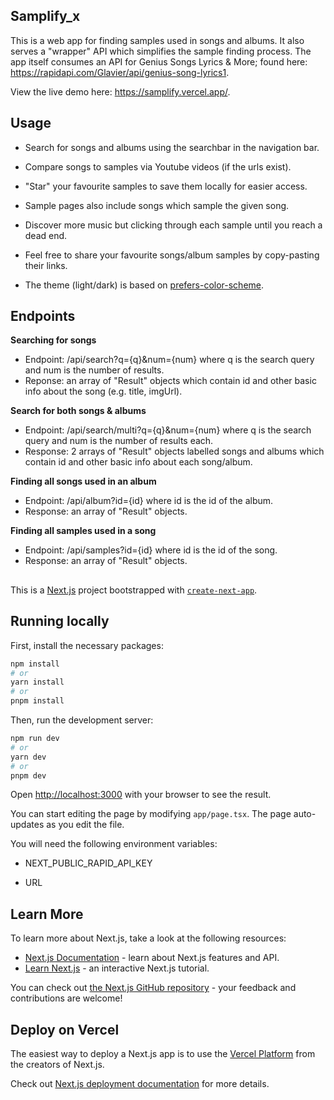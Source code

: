 ## Samplify_x

This is a web app for finding samples used in songs and albums. It also serves a "wrapper" API which simplifies the sample finding process.
The app itself consumes an API for Genius Songs Lyrics & More; found here: https://rapidapi.com/Glavier/api/genius-song-lyrics1. 

View the live demo here: https://samplify.vercel.app/.

## Usage

- Search for songs and albums using the searchbar in the navigation bar.

- Compare songs to samples via Youtube videos (if the urls exist). 

- "Star" your favourite samples to save them locally for easier access.

- Sample pages also include songs which sample the given song.

- Discover more music but clicking through each sample until you reach a dead end.

- Feel free to share your favourite songs/album samples by copy-pasting their links.

- The theme (light/dark) is based on <a href="https://developer.mozilla.org/en-US/docs/Web/CSS/@media/prefers-color-scheme" target="_blank">prefers-color-scheme</a>.

## Endpoints

<b>Searching for songs </b>  
- Endpoint: /api/search?q={q}&num={num} where q is the search query and num is the number of results.  
- Reponse: an array of "Result" objects which contain id and other basic info about the song (e.g. title, imgUrl).

<b>Search for both songs & albums </b>  
- Endpoint: /api/search/multi?q={q}&num={num} where q is the search query and num is the number of results each.  
- Response: 2 arrays of "Result" objects labelled songs and albums which contain id and other basic info about each song/album. 

<b>Finding all songs used in an album</b>  
- Endpoint: /api/album?id={id} where id is the id of the album.  
- Response: an array of "Result" objects.

<b>Finding all samples used in a song </b>  
- Endpoint: /api/samples?id={id} where id is the id of the song.
- Response: an array of "Result" objects.

##

This is a [Next.js](https://nextjs.org/) project bootstrapped with [`create-next-app`](https://github.com/vercel/next.js/tree/canary/packages/create-next-app).

## Running locally

First, install the necessary packages:

```bash
npm install
# or
yarn install
# or
pnpm install
```

Then, run the development server:

```bash
npm run dev
# or
yarn dev
# or
pnpm dev
```

Open [http://localhost:3000](http://localhost:3000) with your browser to see the result.

You can start editing the page by modifying `app/page.tsx`. The page auto-updates as you edit the file.

You will need the following environment variables: 

- NEXT_PUBLIC_RAPID_API_KEY

- URL

## Learn More

To learn more about Next.js, take a look at the following resources:

- [Next.js Documentation](https://nextjs.org/docs) - learn about Next.js features and API.
- [Learn Next.js](https://nextjs.org/learn) - an interactive Next.js tutorial.

You can check out [the Next.js GitHub repository](https://github.com/vercel/next.js/) - your feedback and contributions are welcome!

## Deploy on Vercel

The easiest way to deploy a Next.js app is to use the [Vercel Platform](https://vercel.com/new?utm_medium=default-template&filter=next.js&utm_source=create-next-app&utm_campaign=create-next-app-readme) from the creators of Next.js.

Check out [Next.js deployment documentation](https://nextjs.org/docs/deployment) for more details.

